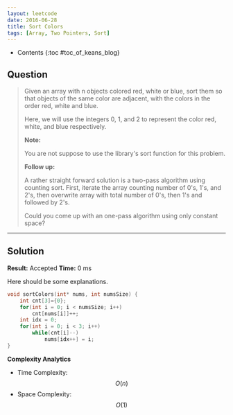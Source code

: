 ```yaml
---
layout: leetcode
date: 2016-06-28
title: Sort Colors
tags: [Array, Two Pointers, Sort]
---
```


* Contents
{:toc #toc_of_keans_blog}

## Question

> Given an array with n objects colored red, white or blue, sort them so that objects of the same color are adjacent, with the colors in the order red, white and blue.
>
>Here, we will use the integers 0, 1, and 2 to represent the color red, white, and blue respectively.
>
>**Note:**
>
>You are not suppose to use the library's sort function for this problem.
>
>**Follow up:**
>
>A rather straight forward solution is a two-pass algorithm using counting sort.
>First, iterate the array counting number of 0's, 1's, and 2's, then overwrite array with total number of 0's, then 1's and followed by 2's.
>
>Could you come up with an one-pass algorithm using only constant space?
>

***

## Solution

**Result:** Accepted **Time:** 0 ms

Here should be some explanations.

```c
void sortColors(int* nums, int numsSize) {
    int cnt[3]={0};
    for(int i = 0; i < numsSize; i++)
        cnt[nums[i]]++;
    int idx = 0;
    for(int i = 0; i < 3; i++)
        while(cnt[i]--)
            nums[idx++] = i;
}
```

**Complexity Analytics**

- Time Complexity: $$O(n)$$
- Space Complexity: $$O(1)$$
